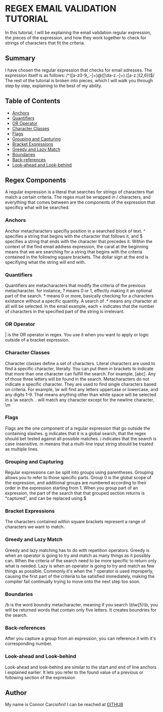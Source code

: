 # REGEX EMAIL VALIDATION TUTORIAL
In this tutorial, I will be explaining the email validation regular expression, the pieces of the expression, and how they work together to check for strings of characters that fit the criteria.

## Summary

I have chosen the regular expression that checks for email adresses. The expression itself is as follows: /^([a-z0-9_\.-]+)@([\da-z\.-]+)\.([a-z\.]{2,6})$/
The rest of the tutorial is broken into pieces, which I will walk you through step by step, explaining to the best of my ability.

## Table of Contents

- [Anchors](#anchors)
- [Quantifiers](#quantifiers)
- [OR Operator](#or-operator)
- [Character Classes](#character-classes)
- [Flags](#flags)
- [Grouping and Capturing](#grouping-and-capturing)
- [Bracket Expressions](#bracket-expressions)
- [Greedy and Lazy Match](#greedy-and-lazy-match)
- [Boundaries](#boundaries)
- [Back-references](#back-references)
- [Look-ahead and Look-behind](#look-ahead-and-look-behind)

## Regex Components
A regular expression is a literal that searches for strings of characters that match a certain criteria. The regex must be wrapped in / characters, and everything that comes between are the components of the expression that specificy what will be searched.

### Anchors
Anchor metacharacters specifiy position in a searched block of text. ^ specifies a string that begins with the character that follows it, and $ specifies a string that ends with the character that precedes it.
Within the context of the find email address expression, the carat at the beginning means that we are searching for a string that begins with the criteria contained in the following square brackets. The dollar sign at the end is specifiying what the string will end with.

### Quantifiers
Quantifiers are metacharacters that modify the criteria of the previous metacharacter. for instance, ? means 0 or 1, effectly making it an optional part of the search. * means 0 or more, basically checking for a characters existance without a specific quantity. A search of .* means any character at all will be selected.
In the email example, each + indicates that the number of characters in the specified part of the string is irrelevant.

### OR Operator
| is the OR operator in regex. You use it when you want to apply or logic outside of a bracket expression. 

### Character Classes
Character classes define a set of characters.
Literal characters are used to find a specific character, literally. You can put them in brackets to indicate that more than one character can fulfill the search. For example, [abc]. Any of those three letters will be found in the search. 
Metacharacters do not indicate a specific character. They are used to find single characters based on criteria. For example, \w will find any letters uppercase or lowercase, and any digits 1-9. That means anything other than white space will be selected in a \w search. . will match any character except for the newline character, \m

### Flags
Flags are the one component of a regular expression that go outside the containing slashes. g indicates that it is a global search, that the regex should bet tested against all possible matches. i indicates that the search is case insensitive. m meeans that a multi-line input string should be treated as multiple lines.

### Grouping and Capturing
Regular expressions can be split into groups using parentheses. Grouping allows you to refer to those specific parts. Group 0 is the global scope of the expression, and additional groups are numbered according to their order in the expression starting from 1. When you group part of an expression, the part of the search that that grouped section returns is "captured", and can be replaced using $

### Bracket Expressions
The characters contained within square brackets represent a range of characters we want to match.

### Greedy and Lazy Match
Greedy and lazy matching has to do with repetition operators. Greedy is when an operator is going to try and match as many things as it possibly can. When the criteria of the search need to be more specific to return only what is needed. Lazy is when an operator is going to try and match as few things as possible. Commonly it's when the ? operator is used improperly, causing the first part of the criteria to be satisfied immediately, making the compiler fail continually trying to move onto the next step too soon.

### Boundaries
/b is the word boundry metacharacter, meaning if you search \b\w{5}\b, you will be returned words that contain only five letters. It creates boundries for the search.

### Back-references
After you capture a group from an expression, you can reference it with it's corresponding number.

### Look-ahead and Look-behind
Look-ahead and look-behind are similar to the start and end of line anchors I explained earlier. It lets you refer to the found value of a previous or following section of the expression

## Author

My name is Connor Carciofini! I can be reached at [GITHUB]()
